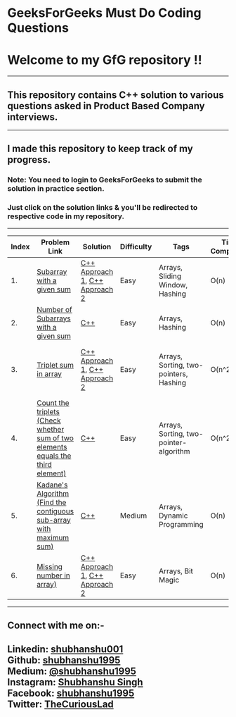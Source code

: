 GeeksForGeeks Must Do Coding Questions
======================================
# Welcome to my GfG repository !!
---
## This repository contains C++ solution to various questions asked in Product Based Company interviews.
---
## I made this repository to keep track of my progress.

### **Note:** You need to login to GeeksForGeeks to submit the solution in practice section.

### Just click on the solution links & you'll be redirected to respective code in my repository.
---
| Index | Problem Link | Solution | Difficulty | Tags | Time Complexity | Space Complexity |
|---| ----- | -------- | ---------- | -------------- | -----------------------|-------------------|
|1.|[Subarray with a given sum](https://practice.geeksforgeeks.org/problems/subarray-with-given-sum/0) | [C++ Approach 1](./Arrays/SubarrayWithGivenSum/cpp/SubarrayWithGivenSumApproach1.cpp), [C++ Approach 2](./Arrays/SubarrayWithGivenSum/cpp/SubarrayWithGivenSumApproach2.cpp)|Easy|Arrays, Sliding Window, Hashing| O(n) | O(1) using sliding window, O(n) using hashing|
|2.|[Number of Subarrays with a given sum](https://practice.geeksforgeeks.org/problems/subarray-range-with-given-sum/0) | [C++](./Arrays/NumberOfSubarraysWithGivenSum/cpp/NumberOfSubarraysWithGivenSum.cpp)|Easy|Arrays, Hashing| O(n) | O(n) | 
|3.|[Triplet sum in array](https://practice.geeksforgeeks.org/problems/triplet-sum-in-array/0) | [C++ Approach 1](./Arrays/TripletSumInArray/cpp/TripletSumInArrayApproach1.cpp), [C++ Approach 2](./Arrays/TripletSumInArray/cpp/TripletSumInArrayApproach2.cpp)|Easy|Arrays, Sorting, two-pointers, Hashing| O(n^2) | O(1) using two-pointer-algorithm, O(n) using hashing|
|4.|[Count the triplets (Check whether sum of two elements equals the third element)](https://practice.geeksforgeeks.org/problems/count-the-triplets/0) | [C++](./Arrays/CountTheTriplets/cpp/CountTheTriplets.cpp)|Easy|Arrays, Sorting, two-pointer-algorithm| O(n^2) | O(1) |
|5.|[Kadane's Algorithm (Find the contiguous sub-array with maximum sum)](https://practice.geeksforgeeks.org/problems/kadanes-algorithm/0) | [C++](./Arrays/KadanesAlgorithm/cpp/KadanesAlgorithm.cpp)|Medium|Arrays, Dynamic Programming| O(n) | O(1) |
|6.|[Missing number in array)](https://practice.geeksforgeeks.org/problems/missing-number-in-array/0) | [C++ Approach 1](./Arrays/finfTheMissingNumber/cpp/findTheMissingNumberUsingXorApproach.cpp), [C++ Approach 2](./Arrays/finfTheMissingNumber/cpp/findTheMissingNumberUsingSumApproach.cpp)|Easy|Arrays, Bit Magic| O(n) | O(1) |






---
## Connect with me on:-
**Linkedin:** [shubhanshu001](https://www.linkedin.com/in/shubhanshu001/) <br />
**Github:** [shubhanshu1995](https://github.com/shubhanshu1995) <br />
**Medium:** [@shubhanshu1995](https://medium.com/@shubhanshu1995) <br />
**Instagram:** [Shubhanshu Singh](https://www.instagram.com/shubhanshu._.singh/) <br />
**Facebook:** [shubhanshu1995](https://www.facebook.com/shubhanshu1995) <br />
**Twitter:** [TheCuriousLad](https://twitter.com/TheCuriousLad) <br />
---

